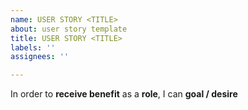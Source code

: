 ```yaml
---
name: USER STORY <TITLE>
about: user story template
title: USER STORY <TITLE>
labels: ''
assignees: ''

---
```


In order to **receive benefit** as a **role**, I can **goal / desire**

